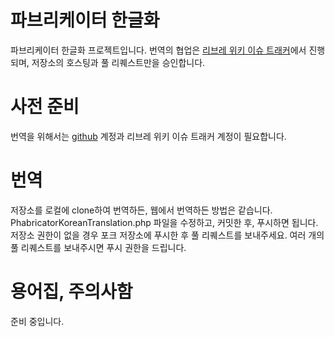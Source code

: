 # 파브리케이터 한글화

파브리케이터 한글화 프로젝트입니다. 번역의 협업은 [리브레 위키 이슈 트래커](https://issue.librewiki.net)에서 진행되며, 저장소의 호스팅과 풀 리퀘스트만을 승인합니다.

# 사전 준비

번역을 위해서는 [github](https://github.com) 계정과 리브레 위키 이슈 트래커 계정이 필요합니다.

# 번역

저장소를 로컬에 clone하여 번역하든, 웹에서 번역하든 방법은 같습니다. PhabricatorKoreanTranslation.php 파일을 수정하고, 커밋한 후, 푸시하면 됩니다. 저장소 권한이 없을 경우 포크 저장소에 푸시한 후 풀 리퀘스트를 보내주세요. 여러 개의 풀 리퀘스트를 보내주시면 푸시 권한을 드립니다.

# 용어집, 주의사함

준비 중입니다.
